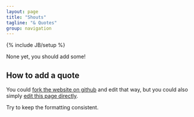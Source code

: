 ```yaml
---
layout: page
title: "Shouts"
tagline: "& Quotes"
group: navigation
---
```

{% include JB/setup %}

None yet, you should add some!

## How to add a quote

You could
[fork the website on github](https://github.com/CS-Club-at-SJSU/CS-Club-Site-at-SJSU)
and edit that way, but you could also simply [edit this page directly](https://github.com/CS-Club-at-SJSU/CS-Club-Site-at-SJSU/edit/master/shout.md).

Try to keep the formatting consistent.

